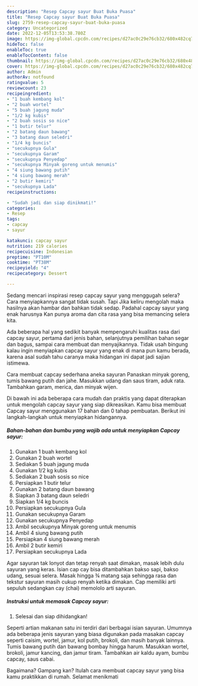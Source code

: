 ```yaml
---
description: "Resep Capcay sayur Buat Buka Puasa"
title: "Resep Capcay sayur Buat Buka Puasa"
slug: 2759-resep-capcay-sayur-buat-buka-puasa
category: Uncategorized
date: 2022-12-05T13:53:38.780Z
image: https://img-global.cpcdn.com/recipes/d27ac0c29e76cb32/680x482cq70/capcay-sayur-foto-resep-utama.jpg
hideToc: false
enableToc: true
enableTocContent: false
thumbnail: https://img-global.cpcdn.com/recipes/d27ac0c29e76cb32/680x482cq70/capcay-sayur-foto-resep-utama.jpg
cover: https://img-global.cpcdn.com/recipes/d27ac0c29e76cb32/680x482cq70/capcay-sayur-foto-resep-utama.jpg
author: Admin
authorAv: notfound
ratingvalue: 5
reviewcount: 23
recipeingredient:
- "1 buah kembang kol"
- "2 buah wortel"
- "5 buah jagung muda"
- "1/2 kg kubis"
- "2 buah sosis so nice"
- "1 butir telur"
- "2 batang daun bawang"
- "3 batang daun seledri"
- "1/4 kg buncis"
- "secukupnya Gula"
- "secukupnya Garam"
- "secukupnya Penyedap"
- "secukupnya Minyak goreng untuk menumis"
- "4 siung bawang putih"
- "4 siung bawang merah"
- "2 butir kemiri"
- "secukupnya Lada"
recipeinstructions:

- "Sudah jadi dan siap dinikmati!"
categories:
- Resep
tags:
- capcay
- sayur

katakunci: capcay sayur 
nutrition: 219 calories
recipecuisine: Indonesian
preptime: "PT10M"
cooktime: "PT38M"
recipeyield: "4"
recipecategory: Dessert

---
```



Sedang mencari inspirasi resep capcay sayur yang menggugah selera? Cara menyiapkannya sangat tidak susah. Tapi Jika keliru mengolah maka hasilnya akan hambar dan bahkan tidak sedap. Padahal capcay sayur yang enak harusnya Kan punya aroma dan cita rasa yang bisa memancing selera kita.


Ada beberapa hal yang sedikit banyak mempengaruhi kualitas rasa dari capcay sayur, pertama dari jenis bahan, selanjutnya pemilihan bahan segar dan bagus, sampai cara membuat dan menyajikannya. Tidak usah bingung kalau ingin menyiapkan capcay sayur yang enak di mana pun kamu berada, karena asal sudah tahu caranya maka hidangan ini dapat jadi sajian istimewa.

Cara membuat capcay sederhana aneka sayuran Panaskan minyak goreng, tumis bawang putih dan jahe. Masukkan udang dan saus tiram, aduk rata. Tambahkan garam, merica, dan minyak wijen.


Di bawah ini ada beberapa cara mudah dan praktis yang dapat diterapkan untuk mengolah capcay sayur yang siap dikreasikan. Kamu bisa membuat Capcay sayur menggunakan 17 bahan dan 0 tahap pembuatan. Berikut ini langkah-langkah untuk menyiapkan hidangannya.

<!--inarticleads1-->

##### Bahan-bahan dan bumbu yang wajib ada untuk menyiapkan Capcay sayur:

1. Gunakan 1 buah kembang kol
1. Gunakan 2 buah wortel
1. Sediakan 5 buah jagung muda
1. Gunakan 1/2 kg kubis
1. Sediakan 2 buah sosis so nice
1. Persiapkan 1 butir telur
1. Gunakan 2 batang daun bawang
1. Siapkan 3 batang daun seledri
1. Siapkan 1/4 kg buncis
1. Persiapkan secukupnya Gula
1. Gunakan secukupnya Garam
1. Gunakan secukupnya Penyedap
1. Ambil secukupnya Minyak goreng untuk menumis
1. Ambil 4 siung bawang putih
1. Persiapkan 4 siung bawang merah
1. Ambil 2 butir kemiri
1. Persiapkan secukupnya Lada


Agar sayuran tak lonyot dan tetap renyah saat dimakan, masak lebih dulu sayuran yang keras. Isian cap cay bisa ditambahkan bakso sapi, bakso udang, sesuai selera. Masak hingga ¾ matang saja sehingga rasa dan tekstur sayuran masih cukup renyah ketika dimakan. Cap memiliki arti sepuluh sedangkan cay (chai) memololo arti sayuran. 

<!--inarticleads2-->

##### Instruksi untuk memasak Capcay sayur:


1. Selesai dan siap dihidangkan!

Seperti artian makanan satu ini terdiri dari berbagai isian sayuran. Umumnya ada beberapa jenis sayuran yang biasa digunakan pada masakan capcay seperti caisim, wortel, jamur, kol putih, brokoli, dan masih banyak lainnya. Tumis bawang putih dan bawang bombay hingga harum. Masukkan wortel, brokoli, jamur kancing, dan jamur tiram. Tambahkan air kaldu ayam, bumbu capcay, saus cabai. 

Bagaimana? Gampang kan? Itulah cara membuat capcay sayur yang bisa kamu praktikkan di rumah. Selamat menikmati
